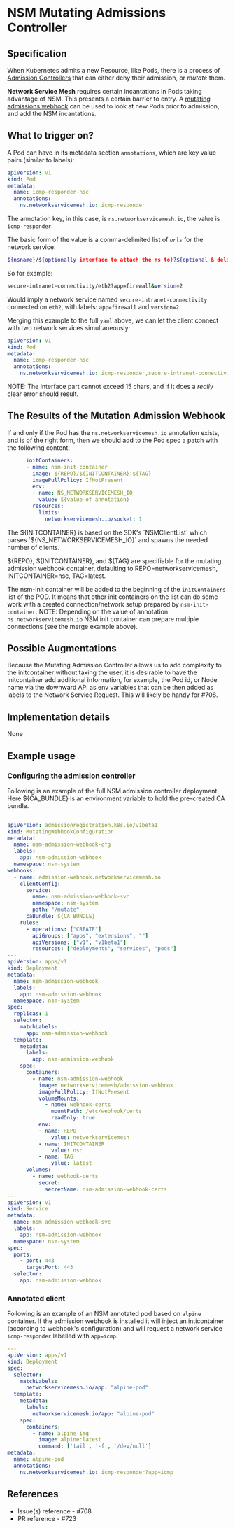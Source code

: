 NSM Mutating Admissions Controller
============================

Specification
-------------

When Kubernetes admits a new Resource, like Pods, there is a process of [Admission Controllers](https://kubernetes.io/docs/reference/access-authn-authz/admission-controllers/) that can either deny their admission, or *mutate* them.

**Network Service Mesh** requires certain incantations in Pods taking advantage of NSM.  This presents a certain barrier to entry.  A [mutating admissions webhook](https://banzaicloud.com/blog/k8s-admission-webhooks/) can be used to look at new Pods prior to admission, and add the NSM incantations.

## What to trigger on?
A Pod can have in its metadata section `annotations`, which are key value pairs (similar to labels):

```yaml
apiVersion: v1
kind: Pod
metadata:
  name: icmp-responder-nsc
  annotations:
    ns.networkservicemesh.io: icmp-responder
```

The annotation key, in this case, is `ns.networkservicemesh.io`, the value is `icmp-responder`.

The basic form of the value is a comma-delimited list of *`urls`* for the network service:

```sh
${nsname}/${optionally interface to attach the ns to}?${optional & delimited list of labels}
```

So for example:

```sh
secure-intranet-connectivity/eth2?app=firewall&version=2
```

Would imply a network service named `secure-intranet-connectivity` connected on `eth2`, with labels: `app=firewall` and `version=2`.

Merging this example to the full `yaml` above, we can let the client connect with two network services simultaneously:

```yaml
apiVersion: v1
kind: Pod
metadata:
  name: icmp-responder-nsc
  annotations:
    ns.networkservicemesh.io: icmp-responder,secure-intranet-connectivity/eth2?app=firewall&version=2
```

NOTE: The interface part cannot exceed 15 chars, and if it does a *really* clear error should result.

## The Results of the Mutation Admission Webhook

If and only if the Pod has the `ns.networkservicemesh.io` annotation exists, and is of the right form, then we should add to the Pod spec a patch with the following content:

```yaml
      initContainers:
      - name: nsm-init-container
        image: ${REPO}/${INITCONTAINER}:${TAG}
        imagePullPolicy: IfNotPresent
        env:
        - name: NS_NETWORKSERVICEMESH_IO
          value: ${value of annotation}
        resources:
          limits:
            networkservicemesh.io/socket: 1
```

The ${INITCONTAINER} is based on the SDK's `NSMClientList` which parses `${NS_NETWORKSERVICEMESH_IO}` and spawns the needed number of clients.

${REPO}, ${INITCONTAINER}, and ${TAG} are specifiable for the mutating admission webhook container, defaulting to REPO=networkservicemesh, INITCONTAINER=nsc, TAG=latest.

The nsm-init container will be added to the beginning of the `initContainers` list of the POD. It means that other init containers on the list can do some work with a created connection/network setup prepared by `nsm-init-container`.
NOTE: Depending on the value of annotation `ns.networkservicemesh.io` NSM init container can prepare multiple connections (see the merge example above).
## Possible Augmentations

Because the Mutating Admission Controller allows us to add complexity to the initcontainer without taxing the user, it is desirable to have the initcontainer add additional information, for example, the Pod id, or Node name via the downward API as env variables that can be then added as labels to the Network Service Request.  This will likely be handy for #708.


Implementation details
----------------------

None

Example usage
-------------

### Configuring the admission controller

Following is an example of the full NSM admission controller deployment.
Here ${CA_BUNDLE} is an environment variable to hold the pre-created CA bundle.

```yaml
---
apiVersion: admissionregistration.k8s.io/v1beta1
kind: MutatingWebhookConfiguration
metadata:
  name: nsm-admission-webhook-cfg
  labels:
    app: nsm-admission-webhook
  namespace: nsm-system
webhooks:
  - name: admission-webhook.networkservicemesh.io
    clientConfig:
      service:
        name: nsm-admission-webhook-svc
        namespace: nsm-system
        path: "/mutate"
      caBundle: ${CA_BUNDLE}
    rules:
      - operations: ["CREATE"]
        apiGroups: ["apps", "extensions", ""]
        apiVersions: ["v1", "v1beta1"]
        resources: ["deployments", "services", "pods"]
---
apiVersion: apps/v1
kind: Deployment
metadata:
  name: nsm-admission-webhook
  labels:
    app: nsm-admission-webhook
  namespace: nsm-system
spec:
  replicas: 1
  selector:
    matchLabels:
      app: nsm-admission-webhook
  template:
    metadata:
      labels:
        app: nsm-admission-webhook
    spec:
      containers:
        - name: nsm-admission-webhook
          image: networkservicemesh/admission-webhook
          imagePullPolicy: IfNotPresent
          volumeMounts:
            - name: webhook-certs
              mountPath: /etc/webhook/certs
              readOnly: true
          env:
          - name: REPO
              value: networkservicemesh
          - name: INITCONTAINER
              value: nsc
          - name: TAG
              value: latest
      volumes:
        - name: webhook-certs
          secret:
            secretName: nsm-admission-webhook-certs
---
apiVersion: v1
kind: Service
metadata:
  name: nsm-admission-webhook-svc
  labels:
    app: nsm-admission-webhook
  namespace: nsm-system
spec:
  ports:
    - port: 443
      targetPort: 443
  selector:
    app: nsm-admission-webhook
```

### Annotated client

Following is an example of an NSM annotated pod based on `alpine` container. If the admission webhook is installed it will inject an inticontainer (according to webhook's configuration) and will request a network service `icmp-responder` labelled with `app=icmp`.

```yaml
---
apiVersion: apps/v1
kind: Deployment
spec:
  selector:
    matchLabels:
      networkservicemesh.io/app: "alpine-pod"
  template:
    metadata:
      labels:
        networkservicemesh.io/app: "alpine-pod"
    spec:
      containers:
        - name: alpine-img
          image: alpine:latest
          command: ['tail', '-f', '/dev/null']
metadata:
  name: alpine-pod
  annotations:
    ns.networkservicemesh.io: icmp-responder?app=icmp
```

References
----------

* Issue(s) reference - #708
* PR reference - #723
